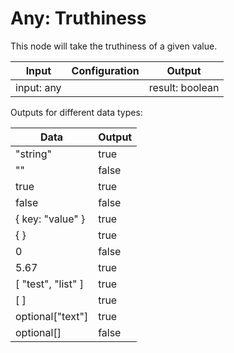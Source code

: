 # Any: Truthiness

This node will take the truthiness of a given value.

| Input      | Configuration | Output          |
| ---------- | ------------- | --------------- |
| input: any |               | result: boolean |

Outputs for different data types:

| Data               | Output |
| ------------------ | ------ |
| "string"           | true   |
| ""                 | false  |
| true               | true   |
| false              | false  |
| { key: "value" }   | true   |
| { }                | true   |
| 0                  | false  |
| 5.67               | true   |
| [ "test", "list" ] | true   |
| [ ]                | true   |
| optional["text"]   | true   |
| optional[]         | false  |
